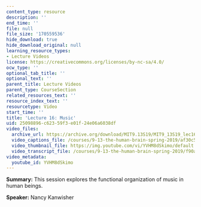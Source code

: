 ```yaml
---
content_type: resource
description: ''
end_time: ''
file: null
file_size: '170559536'
hide_download: true
hide_download_original: null
learning_resource_types:
- Lecture Videos
license: https://creativecommons.org/licenses/by-nc-sa/4.0/
ocw_type: ''
optional_tab_title: ''
optional_text: ''
parent_title: Lecture Videos
parent_type: CourseSection
related_resources_text: ''
resource_index_text: ''
resourcetype: Video
start_time: ''
title: 'Lecture 16: Music'
uid: 25098896-c623-59f3-e01f-24e06a6038df
video_files:
  archive_url: https://archive.org/download/MIT9.13S19/MIT9_13S19_lec16_300k.mp4
  video_captions_file: /courses/9-13-the-human-brain-spring-2019/af30c5902a8455188bfc6abe249a17e6_YVHM8dSkimo.vtt
  video_thumbnail_file: https://img.youtube.com/vi/YVHM8dSkimo/default.jpg
  video_transcript_file: /courses/9-13-the-human-brain-spring-2019/f90a5f7930fdf792c64db1f67086d60b_YVHM8dSkimo.pdf
video_metadata:
  youtube_id: YVHM8dSkimo
---
```


**Summary:** This session explores the functional organization of music in human beings.

**Speaker:** Nancy Kanwisher

